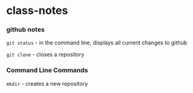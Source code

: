 # class-notes

### github notes
 `git status` - in the command line, displays all current changes to github

 `git clone` - closes a repository

 ### Command Line Commands

 `mkdir` - creates a new repository
